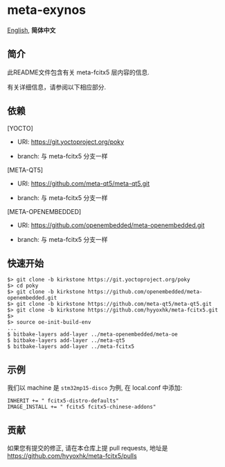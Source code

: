# meta-exynos

[English][EN],
**简体中文**

[EN]:README.md
[ZH_CN]:README_zh.md

## 简介

此README文件包含有关 meta-fcitx5 层内容的信息.

有关详细信息，请参阅以下相应部分.

## 依赖

[YOCTO]

- URI: https://git.yoctoproject.org/poky

- branch: 与 meta-fcitx5 分支一样

[META-QT5]

- URI: https://github.com/meta-qt5/meta-qt5.git

- branch: 与 meta-fcitx5 分支一样

[META-OPENEMBEDDED]

- URI: https://github.com/openembedded/meta-openembedded.git

- branch: 与 meta-fcitx5 分支一样


## 快速开始

```shell
$> git clone -b kirkstone https://git.yoctoproject.org/poky
$> cd poky
$> git clone -b kirkstone https://github.com/openembedded/meta-openembedded.git
$> git clone -b kirkstone https://github.com/meta-qt5/meta-qt5.git
$> git clone -b kirkstone https://github.com/hyyoxhk/meta-fcitx5.git
$>
$> source oe-init-build-env
...
$ bitbake-layers add-layer ../meta-openembedded/meta-oe
$ bitbake-layers add-layer ../meta-qt5
$ bitbake-layers add-layer ../meta-fcitx5
```

## 示例

我们以 machine 是 `stm32mp15-disco` 为例, 在 local.conf 中添加:

```bitbake
INHERIT += " fcitx5-distro-defaults"
IMAGE_INSTALL += " fcitx5 fcitx5-chinese-addons"
```

## 贡献

如果您有提交的修正, 请在本仓库上提 pull requests, 地址是 https://github.com/hyyoxhk/meta-fcitx5/pulls

